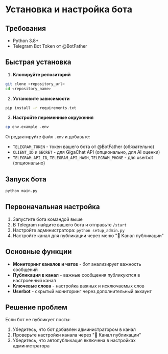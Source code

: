 # Установка и настройка бота

## Требования
- Python 3.8+
- Telegram Bot Token от @BotFather

## Быстрая установка

1. **Клонируйте репозиторий**
```bash
git clone <repository_url>
cd <repository_name>
```

2. **Установите зависимости**
```bash
pip install -r requirements.txt
```

3. **Настройте переменные окружения**
```bash
cp env.example .env
```

Отредактируйте файл `.env` и добавьте:
- `TELEGRAM_TOKEN` - токен вашего бота от @BotFather (обязательно)
- `CLIENT_ID` и `SECRET` - для GigaChat API (опционально, для AI оценки)
- `TELEGRAM_API_ID`, `TELEGRAM_API_HASH`, `TELEGRAM_PHONE` - для userbot (опционально)

## Запуск бота

```bash
python main.py
```

## Первоначальная настройка

1. Запустите бота командой выше
2. В Telegram найдите вашего бота и отправьте `/start`
3. Настройте администратора: `python setup_admin.py`
4. Настройте канал для публикации через меню "📢 Канал публикации"

## Основные функции

- **Мониторинг каналов и чатов** - бот анализирует важность сообщений
- **Публикация в канал** - важные сообщения публикуются в настроенный канал
- **Ключевые слова** - настройка важных и исключаемых слов
- **Userbot** - скрытый мониторинг через дополнительный аккаунт

## Решение проблем

Если бот не публикует посты:
1. Убедитесь, что бот добавлен администратором в канал
2. Проверьте настройки канала через "📢 Канал публикации"
3. Убедитесь, что автопубликация включена в настройках администратора